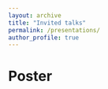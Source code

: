 ```yaml
---
layout: archive
title: "Invited talks"
permalink: /presentations/
author_profile: true
---
```


Poster
=======
